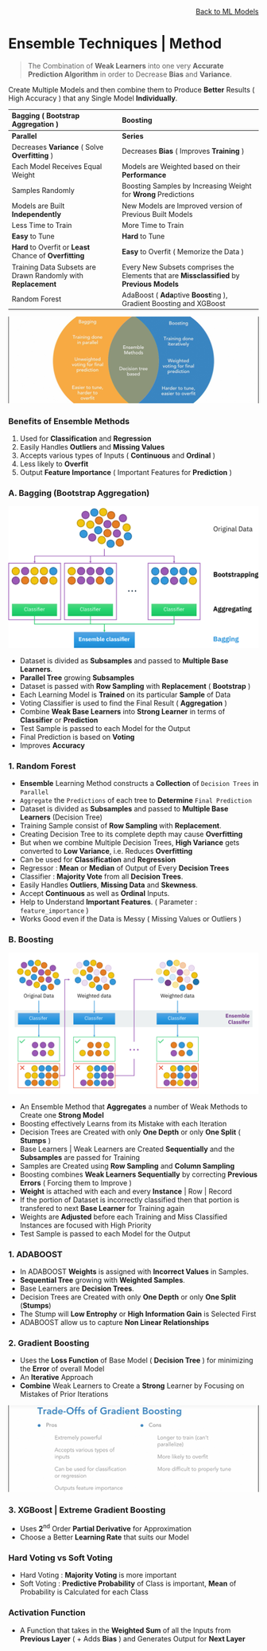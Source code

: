 <p align='right'><a href='https://github.com/KIRANKUMAR7296/Library/blob/main/Machine%20Learning/Machine%20Learning%20Models.md'>Back to ML Models</a></p>

# Ensemble Techniques | Method

> The Combination of **Weak Learners** into one very **Accurate Prediction Algorithm** in order to Decrease **Bias** and **Variance**.

Create Multiple Models and then combine them to Produce **Better** Results ( High Accuracy ) that any Single Model **Individually**.
 
Bagging ( Bootstrap Aggregation ) | Boosting
:--- | :---
**Parallel** | **Series**
Decreases **Variance** ( Solve **Overfitting** ) | Decreases **Bias** ( Improves **Training** )
Each Model Receives Equal Weight | Models are Weighted based on their **Performance**
Samples Randomly | Boosting Samples by Increasing Weight for **Wrong** Predictions
Models are Built **Independently** | New Models are Improved version of Previous Built Models
Less Time to Train | More Time to Train
**Easy** to Tune | **Hard** to Tune
**Hard** to Overfit or **Least** Chance of **Overfitting** | **Easy** to Overfit ( Memorize the Data )
Training Data Subsets are Drawn Randomly with **Replacement** | Every New Subsets comprises the Elements that are **Missclassified** by **Previous Models**
Random Forest | AdaBoost ( **Ada**ptive **Boost**ing ), Gradient Boosting and XGBoost

![Ensembles](Image/Ensembles.png)

### Benefits of Ensemble Methods

1. Used for **Classification** and **Regression**
2. Easily Handles **Outliers** and **Missing Values**
3. Accepts various types of Inputs ( **Continuous** and **Ordinal** )
4. Less likely to **Overfit**
5. Output **Feature Importance** ( Important Features for **Prediction** )

### A. Bagging (Bootstrap Aggregation)

![Ensemble Bagging](Image/EnsembleBagging.svg)

- Dataset is divided as **Subsamples** and passed to **Multiple Base Learners**.
- **Parallel Tree** growing **Subsamples**
- Dataset is passed with **Row Sampling** with **Replacement** ( **Bootstrap** )
- Each Learning Model is **Trained** on its particular **Sample** of Data
- Voting Classifier is used to find the Final Result ( **Aggregation** )
- Combine **Weak Base Learners** into **Strong Learner** in terms of **Classifier** or **Prediction**
- Test Sample is passed to each Model for the Output
- Final Prediction is based on **Voting**
- Improves **Accuracy**

### 1. Random Forest 

- **Ensemble** Learning Method constructs a **Collection** of `Decision Trees` in `Parallel` 
- `Aggregate` the `Predictions` of each tree to **Determine** `Final Prediction`
- Dataset is divided as **Subsamples** and passed to **Multiple Base Learners** (Decision Tree)
- Training Sample consist of **Row Sampling** with **Replacement**.
- Creating Decision Tree to its complete depth may cause **Overfitting**
- But when we combine Multiple Decision Trees, **High Variance** gets converted to **Low Variance**, i.e. Reduces **Overfitting**
- Can be used for **Classification** and **Regression**
- Regressor : **Mean** or **Median** of Output of Every **Decision Trees**
- Classifier : **Majority Vote** from all **Decision Trees**.
- Easily Handles **Outliers**, **Missing Data** and **Skewness**.
- Accept **Continuous** as well as **Ordinal** Inputs.
- Help to Understand **Important Features**. ( Parameter : `feature_importance` )
- Works Good even if the Data is Messy ( Missing Values or Outliers )  

### B. Boosting

![Ensemble Boosting](Image/EnsembleBoosting.svg)

- An Ensemble Method that **Aggregates** a number of Weak Methods to Create one **Strong Model**
- Boosting effectively Learns from its Mistake with each Iteration
- Decision Trees are Created with only **One Depth** or only **One Split** ( **Stumps** )
- Base Learners | Weak Learners are Created **Sequentially** and the **Subsamples** are passed for Training
- Samples are Created using **Row Sampling** and **Column Sampling**
- Boosting combines **Weak Learners Sequentially** by correcting **Previous Errors** ( Forcing them to Improve )
- **Weight** is attached with each and every **Instance** | Row | Record
- If the portion of Dataset is incorrectly classified then that portion is transfered to next **Base Learner** for Training again
- Weights are **Adjusted** before each Training and Miss Classified Instances are focused with High Priority
- Test Sample is passed to each Model for the Output

### 1. ADABOOST

- In ADABOOST **Weights** is assigned with **Incorrect Values** in Samples.
- **Sequential Tree** growing  with **Weighted Samples**.
- Base Learners are **Decision Trees**.
- Decision Trees are Created with only **One Depth** or only **One Split** (**Stumps**)
- The Stump will **Low Entrophy** or **High Information Gain** is Selected First
- ADABOOST allow us to capture **Non Linear Relationships**

### 2. Gradient Boosting
- Uses the **Loss Function** of Base Model ( **Decision Tree** ) for minimizing the **Error** of overall Model
- An **Iterative** Approach
- **Combine** Weak Learners to Create a **Strong** Learner by Focusing on Mistakes of Prior Iterations

![Gradient Boosting](Image/GB.png)

### 3. XGBoost | Extreme Gradient Boosting
- Uses **2**<sup>nd</sup> Order **Partial Derivative** for Approximation
- Choose a Better **Learning Rate** that suits our Model

### Hard Voting vs Soft Voting

- Hard Voting : **Majority Voting** is more important
- Soft Voting : **Predictive Probability** of Class is important, **Mean** of Probability is Calculated for each Class

### Activation Function
- A Function that takes in the **Weighted Sum** of all the Inputs from **Previous Layer** ( + Adds **Bias** ) and Generates Output for **Next Layer**
